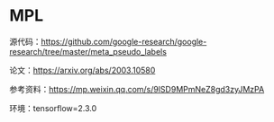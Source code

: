 # MPL

源代码：https://github.com/google-research/google-research/tree/master/meta_pseudo_labels

论文：https://arxiv.org/abs/2003.10580

参考资料：https://mp.weixin.qq.com/s/9lSD9MPmNeZ8gd3zyJMzPA

环境：tensorflow=2.3.0
